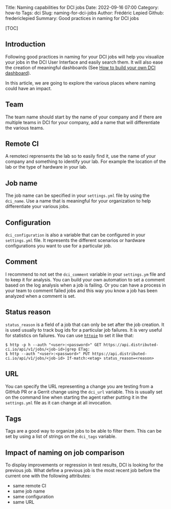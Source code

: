 Title: Naming capabilities for DCI jobs
Date: 2022-09-16 07:00
Category: how-to
Tags: dci
Slug: naming-for-dci-jobs
Author: Frédéric Lepied
Github: fredericlepied
Summary: Good practices in naming for DCI jobs

[TOC]

## Introduction

Following good practices in naming for your DCI jobs will help you visualize your jobs in the DCI User Interface and easily search them. It will also ease the creation of meaningful dashboards (See [How to build your own DCI dashboard](how-to-build-your-own-dci-dashboard.html)).

In this article, we are going to explore the various places where naming could have an impact.

## Team

The team name should start by the name of your company and if there are multiple teams in DCI for your company, add a name that will differentiate the various teams.

## Remote CI

A remoteci reprensents the lab so to easily find it, use the name of your company and something to identify your lab. For example the location of the lab or the type of hardware in your lab.

## Job name

The job name can be specified in your `settings.yml` file by using the `dci_name`. Use a name that is meaningful for your organization to help differentiate your various jobs.

## Configuration

`dci_configuration` is also a variable that can be configured in your `settings.yml` file. It represents the different scenarios or hardware configurations you want to use for a particular job.

## Comment

I recommend to not set the `dci_comment` variable in your `settings.ym` file and to keep it for analysis. You can build your own automation to set a comment based on the log analysis when a job is failing. Or you can have a process in your team to comment failed jobs and this way you know a job has been analyzed when a comment is set.

## Status reason

`status_reason` is a field of a job that can only be set after the job creation. It is used usually to track bug ids for a particular job failures. It is very useful for statistics on failures. You can use [`httpie`](https://httpie.io/) to set it like that:

```Shell
$ http -p h --auth "<user>:<password>" GET https://api.distributed-ci.io/api/v1/jobs/<job-id>|grep ETag:
$ http --auth "<user>:<password>" PUT https://api.distributed-ci.io/api/v1/jobs/<job-id> If-match:<etag> status_reason=<reason>
```

## URL

You can specify the URL representing a change you are testing from a GitHub PR or a Gerrit change using the `dci_url` variable. This is usually set on the command line when starting the agent rather putting it in the `settings.yml` file as it can change at all invocation.

## Tags

Tags are a good way to organize jobs to be able to filter them. This can be set by using a list of strings on the `dci_tags` variable.

## Impact of naming on job comparison

To display improvements or regression in test results, DCI is looking for the previous job. What define a previous job is the most recent job before the current one with the following attributes:

* same remote CI
* same job name
* same configuration
* same URL
